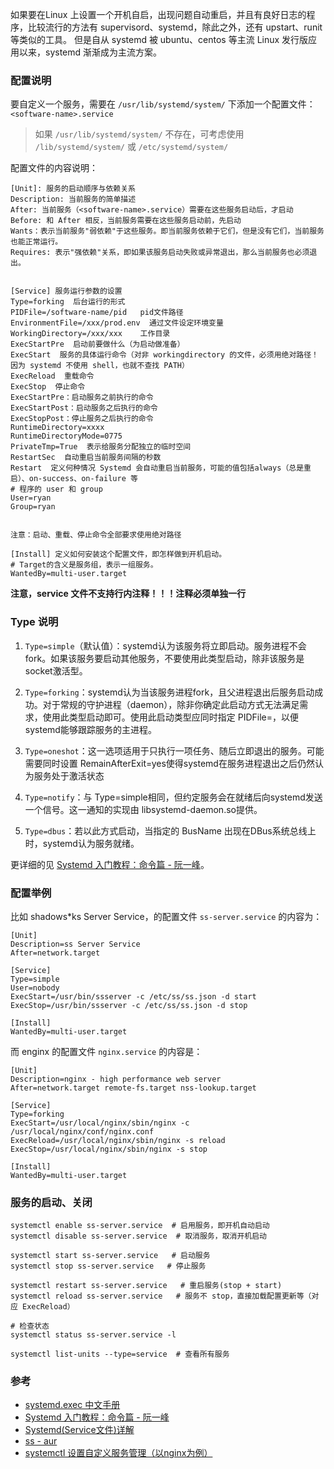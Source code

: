 如果要在Linux 上设置一个开机自启，出现问题自动重启，并且有良好日志的程序，比较流行的方法有 supervisord、systemd，除此之外，还有 upstart、runit 等类似的工具。
但是自从 systemd 被 ubuntu、centos 等主流 Linux 发行版应用以来，systemd 渐渐成为主流方案。

### 配置说明

要自定义一个服务，需要在 `/usr/lib/systemd/system/` 下添加一个配置文件：`<software-name>.service`

> 如果 `/usr/lib/systemd/system/` 不存在，可考虑使用 `/lib/systemd/system/` 或 `/etc/systemd/system/`

配置文件的内容说明：
```config
[Unit]: 服务的启动顺序与依赖关系
Description: 当前服务的简单描述
After: 当前服务（<software-name>.service）需要在这些服务启动后，才启动
Before: 和 After 相反，当前服务需要在这些服务启动前，先启动
Wants：表示当前服务"弱依赖"于这些服务。即当前服务依赖于它们，但是没有它们，当前服务也能正常运行。
Requires: 表示"强依赖"关系，即如果该服务启动失败或异常退出，那么当前服务也必须退出。


[Service] 服务运行参数的设置
Type=forking  后台运行的形式
PIDFile=/software-name/pid   pid文件路径
EnvironmentFile=/xxx/prod.env  通过文件设定环境变量
WorkingDirectory=/xxx/xxx    工作目录
ExecStartPre  启动前要做什么（为启动做准备）
ExecStart  服务的具体运行命令（对非 workingdirectory 的文件，必须用绝对路径！因为 systemd 不使用 shell，也就不查找 PATH）
ExecReload  重载命令
ExecStop  停止命令
ExecStartPre：启动服务之前执行的命令
ExecStartPost：启动服务之后执行的命令
ExecStopPost：停止服务之后执行的命令
RuntimeDirectory=xxxx
RuntimeDirectoryMode=0775
PrivateTmp=True  表示给服务分配独立的临时空间
RestartSec  自动重启当前服务间隔的秒数
Restart  定义何种情况 Systemd 会自动重启当前服务，可能的值包括always（总是重启）、on-success、on-failure 等
# 程序的 user 和 group
User=ryan
Group=ryan


注意：启动、重载、停止命令全部要求使用绝对路径

[Install] 定义如何安装这个配置文件，即怎样做到开机启动。
# Target的含义是服务组，表示一组服务。
WantedBy=multi-user.target
```

**注意，service 文件不支持行内注释！！！注释必须单独一行**

### Type 说明
1. `Type=simple`（默认值）：systemd认为该服务将立即启动。服务进程不会fork。如果该服务要启动其他服务，不要使用此类型启动，除非该服务是socket激活型。

1. `Type=forking`：systemd认为当该服务进程fork，且父进程退出后服务启动成功。对于常规的守护进程（daemon），除非你确定此启动方式无法满足需求，使用此类型启动即可。使用此启动类型应同时指定 PIDFile=，以便systemd能够跟踪服务的主进程。

1. `Type=oneshot`：这一选项适用于只执行一项任务、随后立即退出的服务。可能需要同时设置 RemainAfterExit=yes使得systemd在服务进程退出之后仍然认为服务处于激活状态

1. `Type=notify`：与 Type=simple相同，但约定服务会在就绪后向systemd发送一个信号。这一通知的实现由 libsystemd-daemon.so提供。

1. `Type=dbus`：若以此方式启动，当指定的 BusName 出现在DBus系统总线上时，systemd认为服务就绪。

更详细的见 [Systemd 入门教程：命令篇 - 阮一峰](http://www.ruanyifeng.com/blog/2016/03/systemd-tutorial-commands.html)。

### 配置举例

比如 shadows*ks Server Service，的配置文件 `ss-server.service` 的内容为：
```config
[Unit]
Description=ss Server Service
After=network.target

[Service]
Type=simple
User=nobody
ExecStart=/usr/bin/ssserver -c /etc/ss/ss.json -d start
ExecStop=/usr/bin/ssserver -c /etc/ss/ss.json -d stop

[Install]
WantedBy=multi-user.target
```

而 enginx 的配置文件 `nginx.service` 的内容是：
```config
[Unit]
Description=nginx - high performance web server
After=network.target remote-fs.target nss-lookup.target

[Service]
Type=forking
ExecStart=/usr/local/nginx/sbin/nginx -c /usr/local/nginx/conf/nginx.conf
ExecReload=/usr/local/nginx/sbin/nginx -s reload
ExecStop=/usr/local/nginx/sbin/nginx -s stop

[Install]
WantedBy=multi-user.target
```

### 服务的启动、关闭

```
systemctl enable ss-server.service  # 启用服务，即开机自动启动
systemctl disable ss-server.service  # 取消服务，取消开机启动

systemctl start ss-server.service   # 启动服务
systemctl stop ss-server.service   # 停止服务

systemctl restart ss-server.service   # 重启服务(stop + start)
systemctl reload ss-server.service   # 服务不 stop，直接加载配置更新等（对应 ExecReload）

# 检查状态
systemctl status ss-server.service -l

systemctl list-units --type=service  # 查看所有服务
```

### 参考

- [systemd.exec 中文手册](http://www.jinbuguo.com/systemd/systemd.exec.html)
- [Systemd 入门教程：命令篇 - 阮一峰](http://www.ruanyifeng.com/blog/2016/03/systemd-tutorial-commands.html)
- [Systemd(Service文件)详解](https://blog.csdn.net/Mr_Yang__/article/details/84133783)
- [ss - aur](https://www.archlinux.org/packages/community/any/ss/)
- [systemctl 设置自定义服务管理（以nginx为例）](https://segmentfault.com/a/1190000009723940)